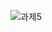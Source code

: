 ![과제5](https://user-images.githubusercontent.com/105068708/210258572-b130c7ae-76b2-4bdd-8620-96034c9b95c7.png)

